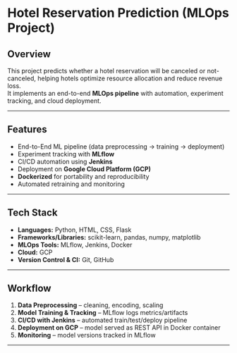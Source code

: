 # Hotel Reservation Prediction (MLOps Project)

## Overview
This project predicts whether a hotel reservation will be canceled or not-canceled, helping hotels optimize resource allocation and reduce revenue loss.  
It implements an end-to-end **MLOps pipeline** with automation, experiment tracking, and cloud deployment.

---

## Features
- End-to-End ML pipeline (data preprocessing → training → deployment)  
- Experiment tracking with **MLflow**  
- CI/CD automation using **Jenkins**  
- Deployment on **Google Cloud Platform (GCP)**  
- **Dockerized** for portability and reproducibility  
- Automated retraining and monitoring  

---

## Tech Stack
- **Languages:** Python, HTML, CSS, Flask
- **Frameworks/Libraries:** scikit-learn, pandas, numpy, matplotlib  
- **MLOps Tools:** MLflow, Jenkins, Docker  
- **Cloud:** GCP   
- **Version Control & CI:** Git, GitHub  

---

## Workflow
1. **Data Preprocessing** – cleaning, encoding, scaling  
2. **Model Training & Tracking** – MLflow logs metrics/artifacts  
3. **CI/CD with Jenkins** – automated train/test/deploy pipeline  
4. **Deployment on GCP** – model served as REST API in Docker container  
5. **Monitoring** – model versions tracked in MLflow  

---

